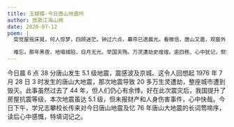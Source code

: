 ```yaml
---
title: 玉蝴蝶·今日唐山地震吟
author: 放歌江海山阙
date: 2020-07-12
poem: |
  突觉屋摇床晃，何人惊梦，四顾迷茫。钟过六点，幕帘已透晨光。看微信，唐山又震，观窗外，烟雨苍苍。望长街，车来人往，周末如常。

  难忘，那年黑夜，地塌城陷，日月无光。举国天殇。万灵遭劫史煌煌。逾四秩、心中犹记，祭亡魂、山鬼东皇。幸今日，宇坚楼固，百姓无殃。
---
```


今日晨 6 点 38 分唐山发生 5.1 级地震，震感波及京城。这令人回想起 1976 年 7 月 28 日 3 时发生的唐山大地震，那次地震导致 20 多万生灵遭劫，整座城市遭到毁灭。此事虽然过去了 44 年，但人们仍心有余悸。好在此次震灾后，我国提升了房屋抗震等级，本次地震虽达 5.1 级，但未报财产和人身伤害事件，心中快哉。今日下午，学兄志攀校长传来对今日唐山地震及忆 76 年唐山大地震的长词莺啼序，读后心中感慨，特填词记之。
